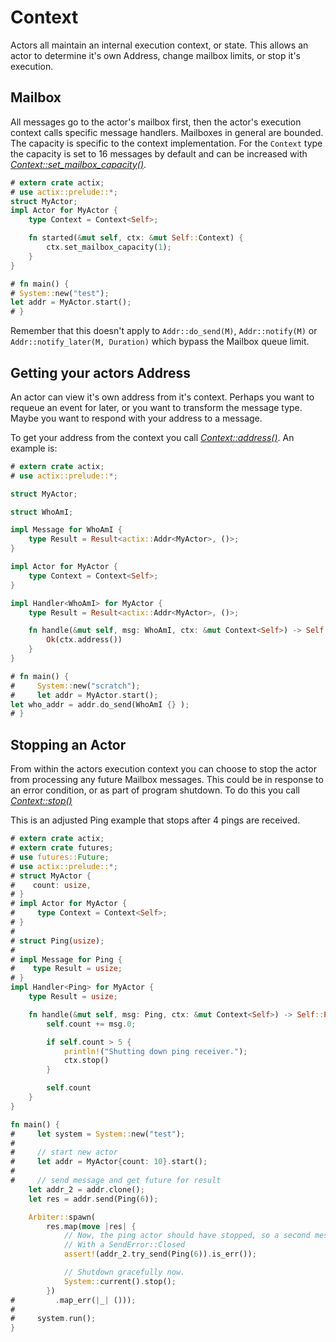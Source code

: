 # Context

Actors all maintain an internal execution context, or state. This
allows an actor to determine it's own Address, change mailbox limits,
or stop it's execution.

## Mailbox

All messages go to the actor's mailbox first, then the actor's execution context
calls specific message handlers. Mailboxes in general are bounded. The capacity is
specific to the context implementation. For the `Context`  type the capacity is set to
16 messages by default and can be increased with
[*Context::set_mailbox_capacity()*](../actix/struct.Context.html#method.set_mailbox_capacity).

```rust
# extern crate actix;
# use actix::prelude::*;
struct MyActor;
impl Actor for MyActor {
    type Context = Context<Self>;

    fn started(&mut self, ctx: &mut Self::Context) {
        ctx.set_mailbox_capacity(1);
    }
}

# fn main() {
# System::new("test");
let addr = MyActor.start();
# }
```

Remember that this doesn't apply to `Addr::do_send(M)`, `Addr::notify(M)` or `Addr::notify_later(M, Duration)` which bypass the Mailbox queue limit.

## Getting your actors Address

An actor can view it's own address from it's context. Perhaps you want to requeue an event for
later, or you want to transform the message type. Maybe you want to respond with your address
to a message.

To get your address from the context you call [*Context::address()*](../actix/struct.Context.html#method.address). An example is:

```rust
# extern crate actix;
# use actix::prelude::*;

struct MyActor;

struct WhoAmI;

impl Message for WhoAmI {
    type Result = Result<actix::Addr<MyActor>, ()>;
}

impl Actor for MyActor {
    type Context = Context<Self>;
}

impl Handler<WhoAmI> for MyActor {
    type Result = Result<actix::Addr<MyActor>, ()>;

    fn handle(&mut self, msg: WhoAmI, ctx: &mut Context<Self>) -> Self::Result {
        Ok(ctx.address())
    }
}

# fn main() {
#     System::new("scratch");
#     let addr = MyActor.start();
let who_addr = addr.do_send(WhoAmI {} );
# }

```

## Stopping an Actor

From within the actors execution context you can choose to stop the actor from processing
any future Mailbox messages. This could be in response to an error condition, or as part
of program shutdown. To do this you call [*Context::stop()*](../actix/struct.Context.html#method.stop)

This is an adjusted Ping example that stops after 4 pings are received.

```rust
# extern crate actix;
# extern crate futures;
# use futures::Future;
# use actix::prelude::*;
# struct MyActor {
#    count: usize,
# }
# impl Actor for MyActor {
#     type Context = Context<Self>;
# }
#
# struct Ping(usize);
#
# impl Message for Ping {
#    type Result = usize;
# }
impl Handler<Ping> for MyActor {
    type Result = usize;

    fn handle(&mut self, msg: Ping, ctx: &mut Context<Self>) -> Self::Result {
        self.count += msg.0;

        if self.count > 5 {
            println!("Shutting down ping receiver.");
            ctx.stop()
        }

        self.count
    }
}

fn main() {
#     let system = System::new("test");
#
#     // start new actor
#     let addr = MyActor{count: 10}.start();
#
#     // send message and get future for result
    let addr_2 = addr.clone();
    let res = addr.send(Ping(6));

    Arbiter::spawn(
        res.map(move |res| {
            // Now, the ping actor should have stopped, so a second message will fail
            // With a SendError::Closed
            assert!(addr_2.try_send(Ping(6)).is_err());

            // Shutdown gracefully now.
            System::current().stop();
        })
#         .map_err(|_| ()));
#
#     system.run();
}
```


